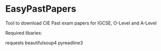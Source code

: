 # EasyPastPapers
Tool to download CIE Past exam papers for IGCSE, O-Level and A-Level

Required libaries:

requests
beautifulsoup4
pyreadline3